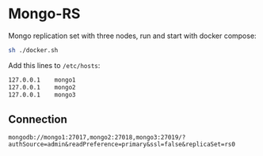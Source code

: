 # Mongo-RS

Mongo replication set with three nodes, run and start with docker compose:

```sh
sh ./docker.sh
```

Add this lines to `/etc/hosts`:

```sh
127.0.0.1    mongo1
127.0.0.1    mongo2
127.0.0.1    mongo3
```

## Connection

`mongodb://mongo1:27017,mongo2:27018,mongo3:27019/?authSource=admin&readPreference=primary&ssl=false&replicaSet=rs0`

